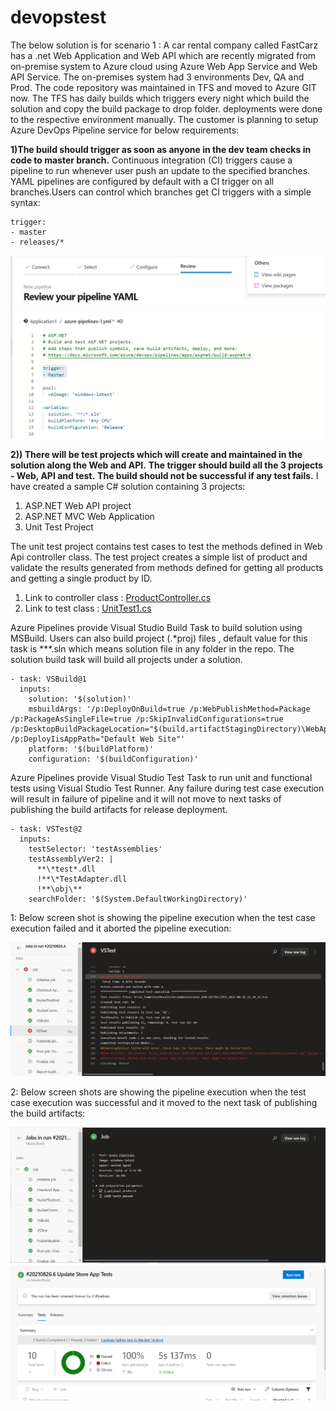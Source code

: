 # devopstest
The below solution is for scenario 1 : 
A car rental company called FastCarz has a .net Web Application and Web API which are recently 
migrated from on-premise system to Azure cloud using Azure Web App Service
and Web API Service.
The on-premises system had 3 environments Dev, QA and Prod.
The code repository was maintained in TFS and moved to Azure GIT now. The TFS has daily builds which 
triggers every night which build the solution and copy the build package to drop folder.
deployments were done to the respective environment manually. The customer is planning to setup 
Azure DevOps Pipeline service for below requirements:

**1)The build should trigger as soon as anyone in the dev team checks in code to master branch.**
Continuous integration (CI) triggers cause a pipeline to run whenever user push an update to the specified branches.
YAML pipelines are configured by default with a CI trigger on all branches.Users can control which branches get CI triggers with a simple syntax:
```
trigger:
- master
- releases/*
```

![CIImage](Scenario1/Images/CITrigger.PNG)


**2)) There will be test projects which will create and maintained in the solution along the Web and API.**
**The trigger should build all the 3 projects - Web, API and test.**
 **The build should not be successful if any test fails.**
I have created a sample C# solution containing 3 projects:
1) ASP.NET Web API project
2) ASP.NET MVC Web Application
3) Unit Test Project

The unit test project contains test cases to test the methods defined in Web Api controller class. The test project creates a simple list of product and validate the results generated from methods defined for getting all products and getting a single product by ID.

1. Link to controller class : [ProductController.cs](Scenario1/Source/StoreApp/Controllers/ProductController.cs)
2. Link to test class : [UnitTest1.cs](Scenario1/Source/StoreApp.Tests/UnitTest1.cs)

Azure Pipelines provide Visual Studio Build Task to build solution using MSBuild. Users can also build project (.*proj) files , default value for this task is **\*.sln which means solution file in any folder in the repo. The solution build task will build all projects under a solution.

```
- task: VSBuild@1
  inputs:
    solution: '$(solution)'
    msbuildArgs: '/p:DeployOnBuild=true /p:WebPublishMethod=Package /p:PackageAsSingleFile=true /p:SkipInvalidConfigurations=true /p:DesktopBuildPackageLocation="$(build.artifactStagingDirectory)\WebApp.zip" /p:DeployIisAppPath="Default Web Site"'
    platform: '$(buildPlatform)'
    configuration: '$(buildConfiguration)'
```

Azure Pipelines provide Visual Studio Test Task to run unit and functional tests using Visual Studio Test Runner. Any failure during test case execution will result in failure of pipeline and it will not move to next tasks of publishing the build artifacts for release deployment.

```
- task: VSTest@2
  inputs:
    testSelector: 'testAssemblies'
    testAssemblyVer2: |
      **\*test*.dll
      !**\*TestAdapter.dll
      !**\obj\**
    searchFolder: '$(System.DefaultWorkingDirectory)'
```
1: Below screen shot is showing the pipeline execution when the test case execution failed and it aborted the pipeline execution:

![TestCaseFailure](Scenario1/Images/TestCaseFailure.PNG)

2: Below screen shots are showing the pipeline execution when the test case execution was successful and it moved to the next task of publishing the build artifacts:

![TestCaseSuccess](Scenario1/Images/TestCaseSuccess.PNG)
![TestCaseResult](Scenario1/Images/TestCaseResult.PNG)
